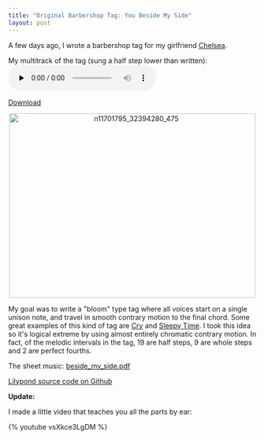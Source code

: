 ```yaml
---
title: "Original Barbershop Tag: You Beside My Side"
layout: post
---
```


A few days ago, I wrote a barbershop tag for my girlfriend <a href="http://www.chelseahollow.com">Chelsea</a>.

My multitrack of the tag (sung a half step lower than written):
<audio id="wp_mep_32" src="{{ site.url }}/uploads/2009/04/you-beside-my-side.mp3" type="audio/mp3"    controls="controls" preload="none"  ></audio>

<a href="{{ site.url }}/uploads/2009/04/you-beside-my-side.mp3">Download</a>
<p style="text-align: center;"><a href="{{ site.url }}/uploads/2009/04/n11701795_32394280_475.jpg"><img class="size-large wp-image-411 aligncenter" title="n11701795_32394280_475" alt="n11701795_32394280_475" src="{{ site.url }}/uploads/2009/04/n11701795_32394280_475-500x375.jpg" width="500" height="375" /></a></p>
My goal was to write a "bloom" type tag where all voices<span id="more-403"></span> start on a single unison note, and travel in smooth contrary motion to the final chord. Some great examples of this kind of tag are <a href="http://blog.classicalcode.com/?p=80">Cry</a> and <a href="http://blog.classicalcode.com/?p=196">Sleepy Time</a>. I took this idea so it's logical extreme by using almost entirely chromatic contrary motion. In fact, of the melodic intervals in the tag, 19 are half steps, 9 are whole steps and 2 are perfect fourths.

The sheet music: <a href="{{ site.url }}/uploads/2009/04/beside_my_side.pdf">beside_my_side.pdf</a>

<a href="https://github.com/captbaritone/eldredge-you_beside_my_side">Lilypond source code on Github</a>

<strong>Update:</strong>

I made a little video that teaches you all the parts by ear:

{% youtube vsXkce3LgDM %}
